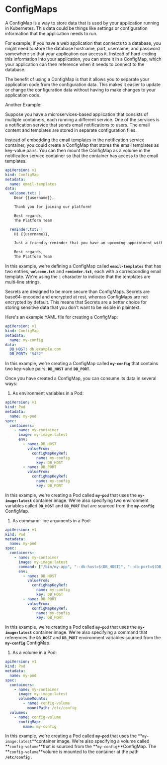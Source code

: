 # ConfigMaps

A ConfigMap is a way to store data that is used by your application running in Kubernetes. This data could be things like settings or configuration information that the application needs to run.

For example, if you have a web application that connects to a database, you might need to store the database hostname, port, username, and password somewhere so that your application can access it. Instead of hard-coding this information into your application, you can store it in a ConfigMap, which your application can then reference when it needs to connect to the database.

The benefit of using a ConfigMap is that it allows you to separate your application code from the configuration data. This makes it easier to update or change the configuration data without having to make changes to your application code.

Another Example: 

Suppose you have a microservices-based application that consists of multiple containers, each running a different service. One of the services is a notification service that sends email notifications to users. The email content and templates are stored in separate configuration files.

Instead of embedding the email templates in the notification service container, you could create a ConfigMap that stores the email templates as key-value pairs. You can then mount the ConfigMap as a volume in the notification service container so that the container has access to the email templates.

```yaml
apiVersion: v1
kind: ConfigMap
metadata:
  name: email-templates
data:
  welcome.txt: |
    Dear {{username}},

    Thank you for joining our platform!

    Best regards,
    The Platform Team

  reminder.txt: |
    Hi {{username}},

    Just a friendly reminder that you have an upcoming appointment with us.

    Best regards,
    The Platform Team
```

In this example, we're defining a ConfigMap called **`email-templates`**
 that has two entries, **`welcome.txt`**
 and **`reminder.txt`**, each with a corresponding email template. We're using the **`|`**
 character to indicate that the templates are multi-line strings.

Secrets are designed to be more secure than ConfigMaps. Secrets are base64-encoded and encrypted at rest, whereas ConfigMaps are not encrypted by default. This means that Secrets are a better choice for storing sensitive data that you don't want to be visible in plaintext.

Here's an example YAML file for creating a ConfigMap:

```yaml
apiVersion: v1
kind: ConfigMap
metadata:
  name: my-config
data:
  DB_HOST: db.example.com
  DB_PORT: "5432"
```

In this example, we're creating a ConfigMap called **`my-config`** that contains two key-value pairs: **`DB_HOST`** and **`DB_PORT`**.

Once you have created a ConfigMap, you can consume its data in several ways:

1. As environment variables in a Pod:

```yaml
apiVersion: v1
kind: Pod
metadata:
  name: my-pod
spec:
  containers:
    - name: my-container
      image: my-image:latest
      env:
        - name: DB_HOST
          valueFrom:
            configMapKeyRef:
              name: my-config
              key: DB_HOST
        - name: DB_PORT
          valueFrom:
            configMapKeyRef:
              name: my-config
              key: DB_PORT
```

In this example, we're creating a Pod called **`my-pod`** that uses the **`my-image:latest`** container image. We're also specifying two environment variables called **`DB_HOST`** and **`DB_PORT`** that are sourced from the **`my-config`** ConfigMap.

1. As command-line arguments in a Pod:

```yaml
apiVersion: v1
kind: Pod
metadata:
  name: my-pod
spec:
  containers:
    - name: my-container
      image: my-image:latest
      command: ["/bin/my-app", "--db-host=$(DB_HOST)", "--db-port=$(DB_PORT)"]
      env:
        - name: DB_HOST
          valueFrom:
            configMapKeyRef:
              name: my-config
              key: DB_HOST
        - name: DB_PORT
          valueFrom:
            configMapKeyRef:
              name: my-config
              key: DB_PORT
```

In this example, we're creating a Pod called **`my-pod`** that uses the **`my-image:latest`** container image. We're also specifying a command that references the **`DB_HOST`** and **`DB_PORT`** environment variables sourced from the **`my-config`** ConfigMap.

1. As a volume in a Pod:

```yaml
apiVersion: v1
kind: Pod
metadata:
  name: my-pod
spec:
  containers:
    - name: my-container
      image: my-image:latest
      volumeMounts:
        - name: config-volume
          mountPath: /etc/config
  volumes:
    - name: config-volume
      configMap:
        name: my-config
```

In this example, we're creating a Pod called **`my-pod`** that uses the **`my-image:latest`**container image. We're also specifying a volume called **`config-volume`**that is sourced from the **`my-config`**ConfigMap. The **`config-volume`**volume is mounted to the container at the path **`/etc/config`**
.